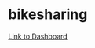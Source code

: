 # bikesharing

[Link to Dashboard](https://public.tableau.com/app/profile/tamara.espinosa/viz/CitiBike-Challenge14/BikeSharingAnalysis?publish=yes)
